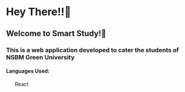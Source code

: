 <h1>Hey There!!🌝</h1>
<h2>Welcome to Smart Study!📖</h2>

<h3>This is a web application developed to cater the students of NSBM Green University</h3>

<h4>Languages Used:</h4>
<ul>React</ul>


